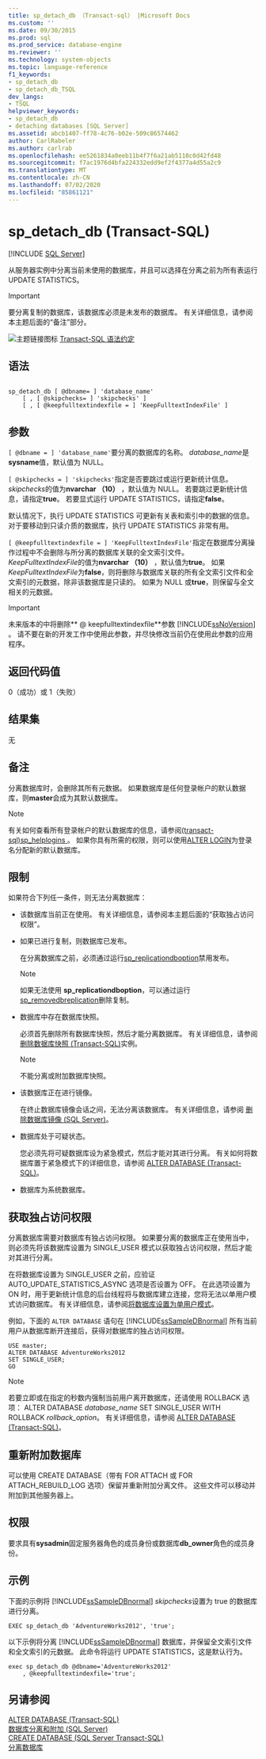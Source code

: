 ```yaml
---
title: sp_detach_db （Transact-sql） |Microsoft Docs
ms.custom: ''
ms.date: 09/30/2015
ms.prod: sql
ms.prod_service: database-engine
ms.reviewer: ''
ms.technology: system-objects
ms.topic: language-reference
f1_keywords:
- sp_detach_db
- sp_detach_db_TSQL
dev_langs:
- TSQL
helpviewer_keywords:
- sp_detach_db
- detaching databases [SQL Server]
ms.assetid: abcb1407-ff78-4c76-b02e-509c86574462
author: CarlRabeler
ms.author: carlrab
ms.openlocfilehash: ee5261834a0eeb11b4f7f6a21ab5110c0d42fd48
ms.sourcegitcommit: f7ac1976d4bfa224332edd9ef2f4377a4d55a2c9
ms.translationtype: MT
ms.contentlocale: zh-CN
ms.lasthandoff: 07/02/2020
ms.locfileid: "85861121"
---
```

# <a name="sp_detach_db-transact-sql"></a>sp_detach_db (Transact-SQL)
[!INCLUDE [SQL Server](../../includes/applies-to-version/sqlserver.md)]

  从服务器实例中分离当前未使用的数据库，并且可以选择在分离之前为所有表运行 UPDATE STATISTICS。  
  
> [!IMPORTANT]  
>  要分离复制的数据库，该数据库必须是未发布的数据库。 有关详细信息，请参阅本主题后面的“备注”部分。  
  
 ![主题链接图标](../../database-engine/configure-windows/media/topic-link.gif "“主题链接”图标") [Transact-SQL 语法约定](../../t-sql/language-elements/transact-sql-syntax-conventions-transact-sql.md)  
  
## <a name="syntax"></a>语法  
  
```  
  
sp_detach_db [ @dbname= ] 'database_name'   
    [ , [ @skipchecks= ] 'skipchecks' ]   
    [ , [ @keepfulltextindexfile = ] 'KeepFulltextIndexFile' ]   
```  
  
## <a name="arguments"></a>参数  
`[ @dbname = ] 'database_name'`要分离的数据库的名称。 *database_name*是**sysname**值，默认值为 NULL。  
  
`[ @skipchecks = ] 'skipchecks'`指定是否要跳过或运行更新统计信息。 *skipchecks*的值为**nvarchar （10）** ，默认值为 NULL。 若要跳过更新统计信息，请指定**true**。 若要显式运行 UPDATE STATISTICS，请指定**false**。  
  
 默认情况下，执行 UPDATE STATISTICS 可更新有关表和索引中的数据的信息。 对于要移动到只读介质的数据库，执行 UPDATE STATISTICS 非常有用。  
  
`[ @keepfulltextindexfile = ] 'KeepFulltextIndexFile'`指定在数据库分离操作过程中不会删除与所分离的数据库关联的全文索引文件。 *KeepFulltextIndexFile*的值为**nvarchar （10）** ，默认值为**true**。 如果*KeepFulltextIndexFile*为**false**，则将删除与数据库关联的所有全文索引文件和全文索引的元数据，除非该数据库是只读的。 如果为 NULL 或**true**，则保留与全文相关的元数据。  
  
> [!IMPORTANT]
>  未来版本的中将删除** \@ keepfulltextindexfile**参数 [!INCLUDE[ssNoVersion](../../includes/ssnoversion-md.md)] 。 请不要在新的开发工作中使用此参数，并尽快修改当前仍在使用此参数的应用程序。  
  
## <a name="return-code-values"></a>返回代码值  
 0（成功）或 1（失败）  
  
## <a name="result-sets"></a>结果集  
 无  
  
## <a name="remarks"></a>备注  
 分离数据库时，会删除其所有元数据。 如果数据库是任何登录帐户的默认数据库，则**master**会成为其默认数据库。  
  
> [!NOTE]  
>  有关如何查看所有登录帐户的默认数据库的信息，请参阅[&#40;transact-sql&#41;sp_helplogins ](../../relational-databases/system-stored-procedures/sp-helplogins-transact-sql.md)。 如果你具有所需的权限，则可以使用[ALTER LOGIN](../../t-sql/statements/alter-login-transact-sql.md)为登录名分配新的默认数据库。  
  
## <a name="restrictions"></a>限制  
 如果符合下列任一条件，则无法分离数据库：  
  
-   该数据库当前正在使用。 有关详细信息，请参阅本主题后面的“获取独占访问权限”。  
  
-   如果已进行复制，则数据库已发布。  
  
     在分离数据库之前，必须通过运行[sp_replicationdboption](../../relational-databases/system-stored-procedures/sp-replicationdboption-transact-sql.md)禁用发布。  
  
    > [!NOTE]  
    >  如果无法使用 **sp_replicationdboption**，可以通过运行 [sp_removedbreplication](../../relational-databases/system-stored-procedures/sp-removedbreplication-transact-sql.md)删除复制。  
  
-   数据库中存在数据库快照。  
  
     必须首先删除所有数据库快照，然后才能分离数据库。 有关详细信息，请参阅 [删除数据库快照 (Transact-SQL)](../../relational-databases/databases/drop-a-database-snapshot-transact-sql.md)实例。  
  
    > [!NOTE]  
    >  不能分离或附加数据库快照。  
  
-   该数据库正在进行镜像。  
  
     在终止数据库镜像会话之间，无法分离该数据库。 有关详细信息，请参阅 [删除数据库镜像 (SQL Server)](../../database-engine/database-mirroring/removing-database-mirroring-sql-server.md)。  
  
-   数据库处于可疑状态。  
  
     您必须先将可疑数据库设为紧急模式，然后才能对其进行分离。 有关如何将数据库置于紧急模式下的详细信息，请参阅 [ALTER DATABASE (Transact-SQL)](../../t-sql/statements/alter-database-transact-sql.md)。  
  
-   数据库为系统数据库。  
  
## <a name="obtaining-exclusive-access"></a>获取独占访问权限  
 分离数据库需要对数据库有独占访问权限。 如果要分离的数据库正在使用当中，则必须先将该数据库设置为 SINGLE_USER 模式以获取独占访问权限，然后才能对其进行分离。

 在将数据库设置为 SINGLE_USER 之前，应验证 AUTO_UPDATE_STATISTICS_ASYNC 选项是否设置为 OFF。 在此选项设置为 ON 时，用于更新统计信息的后台线程将与数据库建立连接，您将无法以单用户模式访问数据库。 有关详细信息，请参阅[将数据库设置为单用户模式](../databases/set-a-database-to-single-user-mode.md)。

 例如，下面的 `ALTER DATABASE` 语句在 [!INCLUDE[ssSampleDBnormal](../../includes/sssampledbnormal-md.md)] 所有当前用户从数据库断开连接后，获得对数据库的独占访问权限。  
  
```  
USE master;  
ALTER DATABASE AdventureWorks2012  
SET SINGLE_USER;  
GO  
```  
  
> [!NOTE]  
>  若要立即或在指定的秒数内强制当前用户离开数据库，还请使用 ROLLBACK 选项： ALTER DATABASE *database_name* SET SINGLE_USER WITH ROLLBACK *rollback_option*。 有关详细信息，请参阅 [ALTER DATABASE (Transact-SQL)](../../t-sql/statements/alter-database-transact-sql.md)。  
  
## <a name="reattaching-a-database"></a>重新附加数据库  
 可以使用 CREATE DATABASE（带有 FOR ATTACH 或 FOR ATTACH_REBUILD_LOG 选项）保留并重新附加分离文件。 这些文件可以移动并附加到其他服务器上。  
  
## <a name="permissions"></a>权限  
 要求具有**sysadmin**固定服务器角色的成员身份或数据库**db_owner**角色的成员身份。  
  
## <a name="examples"></a>示例  
 下面的示例将 [!INCLUDE[ssSampleDBnormal](../../includes/sssampledbnormal-md.md)] *skipchecks*设置为 true 的数据库进行分离。  
  
```  
EXEC sp_detach_db 'AdventureWorks2012', 'true';  
```  
  
 以下示例将分离 [!INCLUDE[ssSampleDBnormal](../../includes/sssampledbnormal-md.md)] 数据库，并保留全文索引文件和全文索引的元数据。 此命令将运行 UPDATE STATISTICS，这是默认行为。  
  
```  
exec sp_detach_db @dbname='AdventureWorks2012'  
    , @keepfulltextindexfile='true';  
```  
  
## <a name="see-also"></a>另请参阅  
 [ALTER DATABASE (Transact-SQL)](../../t-sql/statements/alter-database-transact-sql.md)   
 [数据库分离和附加 (SQL Server)](../../relational-databases/databases/database-detach-and-attach-sql-server.md)   
 [CREATE DATABASE (SQL Server Transact-SQL)](../../t-sql/statements/create-database-sql-server-transact-sql.md)   
 [分离数据库](../../relational-databases/databases/detach-a-database.md)  
  
  

